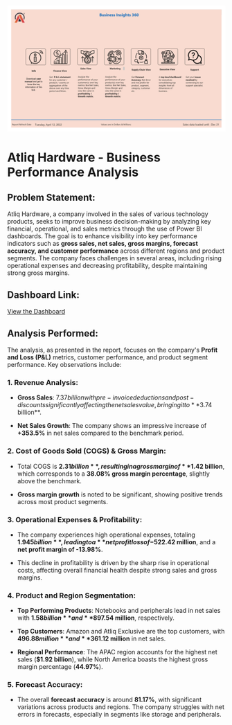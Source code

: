 ![Atliq Hardware](https://github.com/manas74/Business-Insight-360/blob/main/Atliq_Hardware_project_img.jpg)
# Atliq Hardware - Business Performance Analysis

## Problem Statement:

Atliq Hardware, a company involved in the sales of various technology products, seeks to improve business decision-making by analyzing key financial, operational, and sales metrics through the use of Power BI dashboards. The goal is to enhance visibility into key performance indicators such as **gross sales, net sales, gross margins, forecast accuracy, and customer performance** across different regions and product segments. The company faces challenges in several areas, including rising operational expenses and decreasing profitability, despite maintaining strong gross margins.

## Dashboard Link:
[View the Dashboard](https://app.powerbi.com/groups/me/reports/98d5645d-be20-41cb-9195-acfd3a70ff24/ReportSection0e765c0061580b067c73?experience=power-bi)


## Analysis Performed:

The analysis, as presented in the report, focuses on the company's **Profit and Loss (P&L)** metrics, customer performance, and product segment performance. Key observations include:

### 1. **Revenue Analysis**:

- **Gross Sales**: $7.37 billion with pre-invoice deductions and post-discounts significantly affecting the net sales value, bringing it to **$3.74 billion**.

- **Net Sales Growth**: The company shows an impressive increase of **+353.5%** in net sales compared to the benchmark period.

### 2. **Cost of Goods Sold (COGS) & Gross Margin**:

- Total COGS is **$2.31 billion**, resulting in a gross margin of **$1.42 billion**, which corresponds to a **38.08% gross margin percentage**, slightly above the benchmark.

- **Gross margin growth** is noted to be significant, showing positive trends across most product segments.

### 3. **Operational Expenses & Profitability**:

- The company experiences high operational expenses, totaling **$1.945 billion**, leading to a **net profit loss of -$522.42 million**, and a **net profit margin of -13.98%**.

- This decline in profitability is driven by the sharp rise in operational costs, affecting overall financial health despite strong sales and gross margins.

### 4. **Product and Region Segmentation**:

- **Top Performing Products**: Notebooks and peripherals lead in net sales with **$1.58 billion** and **$897.54 million**, respectively.

- **Top Customers**: Amazon and Atliq Exclusive are the top customers, with **$496.88 million** and **$361.12 million** in net sales.

- **Regional Performance**: The APAC region accounts for the highest net sales (**$1.92 billion**), while North America boasts the highest gross margin percentage (**44.97%**).

### 5. **Forecast Accuracy**:

- The overall **forecast accuracy** is around **81.17%**, with significant variations across products and regions. The company struggles with net errors in forecasts, especially in segments like storage and peripherals.
